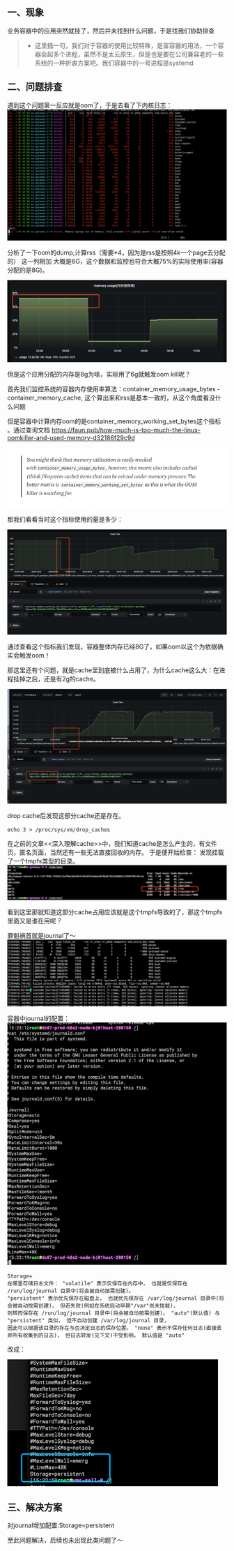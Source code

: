 ## 一、现象

业务容器中的应用突然就挂了，然后并未找到什么问题，于是找我们协助排查
 
>- 这里插一句，我们对于容器的使用比较特殊，是富容器的用法，一个容器会起多个进程，虽然不是太云原生，但是也是要在公司兼容老的一些系统的一种折衷方案吧。我们容器中的一号进程是systemd

## 二、问题排查

遇到这个问题第一反应就是oom了，于是去看了下内核日志：
![](../images/mem-tmpfs1.png)

分析了一下oom的dump,计算rss（需要*4，因为是rss是按照4k一个page去分配的） 这一列相加 大概是6G，这个数据和监控也符合大概75%的实际使用率(容器分配的是8G)。

![](../images/mem-tmpfs2.png)

但是这个应用分配的内存是8g为啥，实际用了6g就触发oom kill呢？

首先我们监控系统的容器内存使用率算法：container_memory_usage_bytes - container_memory_cache, 这个算出来和rss是基本一致的，从这个角度看没什么问题

但是容器中计算内存oom的是container_memory_working_set_bytes这个指标 。通过查询文档
https://faun.pub/how-much-is-too-much-the-linux-oomkiller-and-used-memory-d32186f29c9d

![](../images/mem-tmpfs3.png)

那我们看看当时这个指标使用的量是多少：

![](../images/mem-tmpfs4.png)

通过查看这个指标我们发现，容器整体内存已经8G了，如果oom以这个为依据确实会触发oom！

那这里还有个问题，就是cache里到底被什么占用了，为什么cache这么大：在进程挂掉之后，还是有2g的cache。

![](../images/mem-tmpfs6.png)

drop cache后发现这部分cache还是存在。
```shell
echo 3 > /proc/sys/vm/drop_caches
```

在之前的文章<<深入理解cache>>中，我们知道cache是怎么产生的，有文件页，匿名页面，当然还有一些无法直接回收的内存。
于是便开始检查：
发现挂载了一个tmpfs类型的目录。
![](../images/mem-tmpfs9.png)

看到这里那就知道这部分cache占用应该就是这个tmpfs导致的了，那这个tmpfs里面又是谁在用呢？

罪魁祸首就是journal了～
![](../images/mem-tmpfs7.png)

容器中journal的配置：
![](../images/mem-tmpfs10.png)

```shell
Storage=
在哪里存储日志文件： "volatile" 表示仅保存在内存中， 也就是仅保存在 /run/log/journal 目录中(将会被自动按需创建)。 
"persistent" 表示优先保存在磁盘上， 也就优先保存在 /var/log/journal 目录中(将会被自动按需创建)， 但若失败(例如在系统启动早期"/var"尚未挂载)，
则转而保存在 /run/log/journal 目录中(将会被自动按需创建)。 "auto"(默认值) 与 "persistent" 类似， 但不自动创建 /var/log/journal 目录， 
因此可以根据该目录的存在与否决定日志的保存位置。 "none" 表示不保存任何日志(直接丢弃所有收集到的日志)， 但日志转发(见下文)不受影响。 默认值是 "auto"
```

改成：

![](../images/mem-tmpfs8.png)

## 三、解决方案

对journal增加配置:Storage=persistent

至此问题解决，后续也未出现此类问题了～